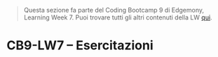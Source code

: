 > Questa sezione fa parte del Coding Bootcamp 9 di Edgemony, Learning Week 7.
> Puoi trovare tutti gli altri contenuti della LW [qui](../README.md).

# CB9-LW7 – Esercitazioni
